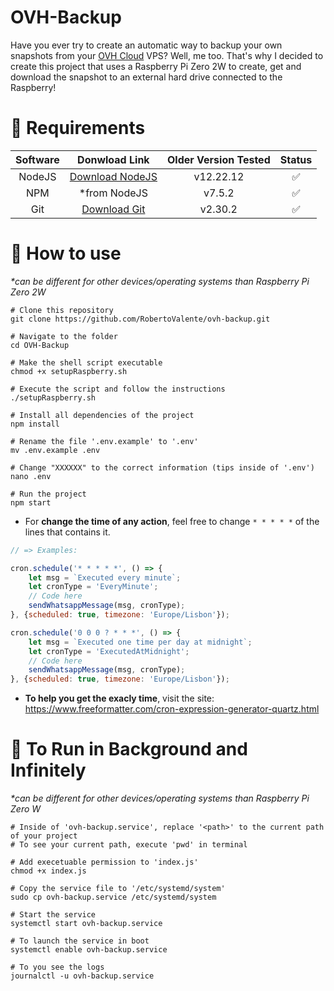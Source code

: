 # OVH-Backup
Have you ever try to create an automatic way to backup your own snapshots from your [OVH Cloud](https://github.com/ovh) VPS? Well, me too. That's why I decided to create this project that uses a Raspberry Pi Zero 2W to create, get and download the snapshot to an external hard drive connected to the Raspberry!

# 📌 Requirements
| Software |                   Donwload Link                   | Older Version Tested | Status |
|:--------:|:-------------------------------------------------:|:--------------------:|:------:|
|  NodeJS  | [Download NodeJS](https://nodejs.org/en/download) |       v12.22.12      |    ✅   |
|    NPM   |                    *from NodeJS                   |        v7.5.2        |    ✅   |
|    Git   |   [Download Git](https://git-scm.com/downloads)   |        v2.30.2       |    ✅   |

# 📌 How to use
<em>*can be different for other devices/operating systems than Raspberry Pi Zero 2W</em>
```console
# Clone this repository
git clone https://github.com/RobertoValente/ovh-backup.git

# Navigate to the folder
cd OVH-Backup

# Make the shell script executable
chmod +x setupRaspberry.sh

# Execute the script and follow the instructions
./setupRaspberry.sh

# Install all dependencies of the project
npm install

# Rename the file '.env.example' to '.env'
mv .env.example .env

# Change "XXXXXX" to the correct information (tips inside of '.env')
nano .env

# Run the project
npm start
```
- For **change the time of any action**, feel free to change <code>* * * * *</code>  of the lines that contains it.
```js
// => Examples:

cron.schedule('* * * * *', () => {
    let msg = `Executed every minute`;
    let cronType = 'EveryMinute';
    // Code here
    sendWhatsappMessage(msg, cronType);
}, {scheduled: true, timezone: 'Europe/Lisbon'});

cron.schedule('0 0 0 ? * * *', () => {
    let msg = `Executed one time per day at midnight`;
    let cronType = 'ExecutedAtMidnight';
    // Code here
    sendWhatsappMessage(msg, cronType);
}, {scheduled: true, timezone: 'Europe/Lisbon'});

```
- **To help you get the exacly time**, visit the site: https://www.freeformatter.com/cron-expression-generator-quartz.html

# 📌 To Run in Background and Infinitely
<em>*can be different for other devices/operating systems than Raspberry Pi Zero W</em>
```console
# Inside of 'ovh-backup.service', replace '<path>' to the current path of your project
# To see your current path, execute 'pwd' in terminal

# Add execetuable permission to 'index.js'
chmod +x index.js

# Copy the service file to '/etc/systemd/system'
sudo cp ovh-backup.service /etc/systemd/system

# Start the service
systemctl start ovh-backup.service

# To launch the service in boot
systemctl enable ovh-backup.service

# To you see the logs
journalctl -u ovh-backup.service
```
